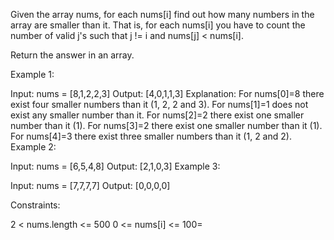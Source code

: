Given the array nums, for each nums[i] find out how many numbers in the array are smaller than it. That is, for each nums[i] you have to count the number of valid j's such that j != i and nums[j] < nums[i].

Return the answer in an array.

 

Example 1:

Input: nums = [8,1,2,2,3]
Output: [4,0,1,1,3]
Explanation: 
For nums[0]=8 there exist four smaller numbers than it (1, 2, 2 and 3). 
For nums[1]=1 does not exist any smaller number than it.
For nums[2]=2 there exist one smaller number than it (1). 
For nums[3]=2 there exist one smaller number than it (1). 
For nums[4]=3 there exist three smaller numbers than it (1, 2 and 2).
Example 2:

Input: nums = [6,5,4,8]
Output: [2,1,0,3]
Example 3:

Input: nums = [7,7,7,7]
Output: [0,0,0,0]

Constraints:

2 < nums.length <= 500
0 <= nums[i] <= 100=
